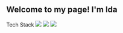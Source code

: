 ##  Welcome to my page! I'm Ida 

Tech Stack
![](
https://img.icons8.com/nolan/24/react-native.png) 
![](
https://img.icons8.com/color/24/000000/html-5.png)
![](
https://img.icons8.com/color/48/000000/css3.png)




